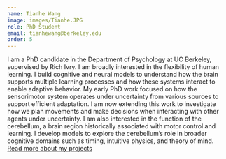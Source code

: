 ```yaml
---
name: Tianhe Wang
image: images/Tianhe.JPG
role: PhD Student
email: tianhewang@berkeley.edu
order: 5
---
```


I am a PhD candidate in the Department of Psychology at UC Berkeley, supervised by Rich Ivry. I am broadly interested in the flexibility of human learning. I build cognitive and neural models to understand how the brain supports multiple learning processes and how these systems interact to enable adaptive behavior. My early PhD work focused on how the sensorimotor system operates under uncertainty from various sources to support efficient adaptation. I am now extending this work to investigate how we plan movements and make decisions when interacting with other agents under uncertainty. I am also interested in the function of the cerebellum, a brain region historically associated with motor control and learning. I develop models to explore the cerebellum’s role in broader cognitive domains such as timing, intuitive physics, and theory of mind. [Read more about my projects](https://tianhewang.net/)

